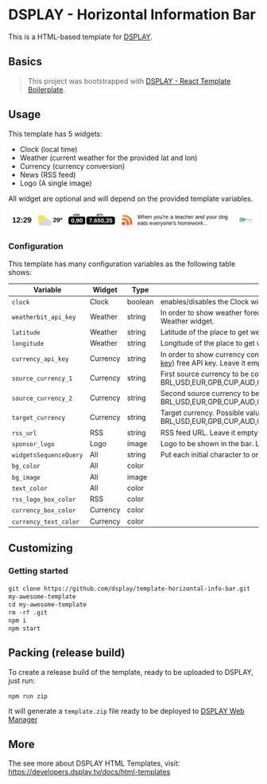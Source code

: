 # DSPLAY - Horizontal Information Bar

This is a HTML-based template for [DSPLAY](https://dsplay.tv).

## Basics

> This project was bootstrapped with [DSPLAY - React Template Boilerplate](https://github.com/dsplay/template-boilerplate-react).

## Usage

This template has 5 widgets:

- Clock (local time)
- Weather (current weather for the provided lat and lon)
- Currency (currency conversion)
- News (RSS feed)
- Logo (A single image)

All widget are optional and will depend on the provided template variables.

![Screenshot](assets/screenshot-01.png)

### Configuration

This template has many configuration variables as the following table shows:

| Variable              | Widget   | Type    | Description                                                                                                                                                                       |
|-----------------------|----------|---------|-----------------------------------------------------------------------------------------------------------------------------------------------------------------------------------|
| `clock`               | Clock    | boolean | enables/disables the Clock widget                                                                                                                                                 |
| `weatherbit_api_key`  | Weather  | string  | In order to show weather forecast, you need a WeatherBit (https://www.weatherbit.io) API key. Leave it empty to hide the Weather widget.                                          |
| `latitude`            | Weather  | string  | Latitude of the place to get weather (ex: 41.1621376)                                                                                                                             |
| `longitude`           | Weather  | string  | Longitude of the place to get weather (ex: -8.656973)                                                                                                                             |
| `currency_api_key`    | Currency | string  | In order to show currency conversion, you need a CurrencyConverter (https://free.currencyconverterapi.com/free-api-key) free API key. Leave it empty to hide the Currency widget. |
| `source_currency_1`   | Currency | string  | First source currency to be converted. Possible values are: BRL,USD,EUR,GPB,CUP,AUD,CVE,CNY,INR,KRW,COP,IDR,NGN,RON,ZAR,VEF,CAD,CLP,JPY,CHF,AFN,EGP,RUB,UYU,BTC                   |
| `source_currency_2`   | Currency | string  | Second source currency to be converted. Possible values are: BRL,USD,EUR,GPB,CUP,AUD,CVE,CNY,INR,KRW,COP,IDR,NGN,RON,ZAR,VEF,CAD,CLP,JPY,CHF,AFN,EGP,RUB,UYU,BTC                  |
| `target_currency`     | Currency | string  | Target currency. Possible values are: BRL,USD,EUR,GPB,CUP,AUD,CVE,CNY,INR,KRW,COP,IDR,NGN,RON,ZAR,VEF,CAD,CLP,JPY,CHF,AFN,EGP,RUB,UYU,BTC                                         |
| `rss_url`             | RSS      | string  | RSS feed URL. Leave it empty to hide the News widget                                                                                                                              |
| `sponsor_logo`        | Logo     | image   | Logo to be shown in the bar. Leave it empty to hide the Logo widget.                                                                                                              |
| `widgetsSequenceQuery`            | All      | string | Put each initial character to order widgets, example: c, q, w, s, n
| `bg_color`            | All      | color   |                                                                                                                                                                                   |
| `bg_image`            | All      | image   |                                                                                                                                                                                   |
| `text_color`          | All      | color   |                                                                                                                                                                                   |
| `rss_logo_box_color`  | RSS      | color   |                                                                                                                                                                                   |
| `currency_box_color`  | Currency | color   |                                                                                                                                                                                   |
| `currency_text_color` | Currency | color   |                                                                                                                                                                                   |


## Customizing

### Getting started

```
git clone https://github.com/dsplay/template-horizontal-info-bar.git my-awesome-template
cd my-awesome-template
rm -rf .git
npm i
npm start
```

## Packing (release build)

To create a release build of the template, ready to be uploaded to DSPLAY, just run:

```
npm run zip
```

It will generate a `template.zip` file ready to be deployed to [DSPLAY Web Manager](https://manager.dsplay.tv/template/create)

## More

The see more about DSPLAY HTML Templates, visit: https://developers.dsplay.tv/docs/html-templates
```
